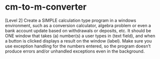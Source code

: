 # cm-to-m-converter
[Level 2] Create a SIMPLE calculation type program in a windows environment, such as a conversion calculator, algebra problem or even a bank account update based on withdrawals or deposits, etc. It should be ONE window that takes (a) number(s) a user types in (text field), and when a button is clicked displays a result on the window (label). Make sure you use exception handling for the numbers entered, so the program doesn’t produce errors and/or unhandled exceptions even in the background.

